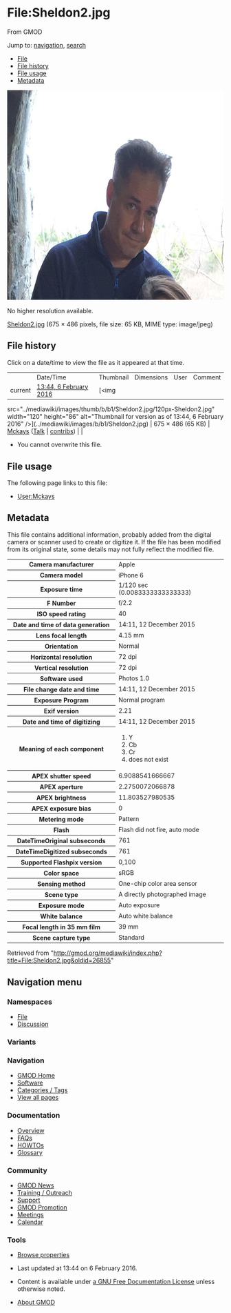 <div id="mw-page-base" class="noprint">

</div>

<div id="mw-head-base" class="noprint">

</div>

<div id="content" class="mw-body" role="main">

<span id="top"></span>

<div id="mw-js-message" style="display:none;">

</div>



# <span dir="auto">File:Sheldon2.jpg</span>

<div id="bodyContent">

<div id="siteSub">

From GMOD

</div>

<div id="contentSub">

</div>

<div id="jump-to-nav" class="mw-jump">

Jump to: [navigation](#mw-navigation), [search](#p-search)

</div>

<div id="mw-content-text">

- [File](#file)
- [File history](#filehistory)
- [File usage](#filelinks)
- [Metadata](#metadata)

<div id="file" class="fullImageLink">

[<img src="../mediawiki/images/b/b1/Sheldon2.jpg" width="675"
height="486" alt="File:Sheldon2.jpg" />](../mediawiki/images/b/b1/Sheldon2.jpg)

<div class="mw-filepage-resolutioninfo">

No higher resolution available.

</div>

</div>

<div class="fullMedia">

<a href="../mediawiki/images/b/b1/Sheldon2.jpg" class="internal"
title="Sheldon2.jpg">Sheldon2.jpg</a> ‎<span class="fileInfo">(675 × 486
pixels, file size: 65 KB, MIME type: image/jpeg)</span>

</div>

<div id="mw-imagepage-content" class="mw-content-ltr" lang="en"
dir="ltr">

</div>

## File history

<div id="mw-imagepage-section-filehistory">

Click on a date/time to view the file as it appeared at that time.

|  |  |  |  |  |  |
|----|----|----|----|----|----|
|  | Date/Time | Thumbnail | Dimensions | User | Comment |
| current | [13:44, 6 February 2016](../mediawiki/images/b/b1/Sheldon2.jpg) | [<img
src="../mediawiki/images/thumb/b/b1/Sheldon2.jpg/120px-Sheldon2.jpg"
width="120" height="86"
alt="Thumbnail for version as of 13:44, 6 February 2016" />](../mediawiki/images/b/b1/Sheldon2.jpg) | 675 × 486 <span style="white-space: nowrap;">(65 KB)</span> | <a href="User:Mckays" class="mw-userlink" title="User:Mckays">Mckays</a> <span style="white-space: nowrap;"> <span class="mw-usertoollinks">(<a
href="http://gmod.org/mediawiki/index.php?title=User_talk:Mckays&amp;action=edit&amp;redlink=1"
class="new" title="User talk:Mckays (page does not exist)">Talk</a> \| [contribs](Special:Contributions/Mckays "Special:Contributions/Mckays"))</span></span> |  |

</div>

- <span id="mw-imagepage-upload-disallowed">You cannot overwrite this
  file.</span>

## File usage

<div id="mw-imagepage-section-linkstoimage">

The following page links to this file:

- [User:Mckays](User:Mckays "User:Mckays")

</div>

## Metadata

<div class="mw-imagepage-section-metadata">

This file contains additional information, probably added from the
digital camera or scanner used to create or digitize it. If the file has
been modified from its original state, some details may not fully
reflect the modified file.

<table id="mw_metadata" class="mw_metadata">
<colgroup>
<col style="width: 50%" />
<col style="width: 50%" />
</colgroup>
<tbody>
<tr class="odd exif-make">
<th>Camera manufacturer</th>
<td>Apple</td>
</tr>
<tr class="even exif-model">
<th>Camera model</th>
<td>iPhone 6</td>
</tr>
<tr class="odd exif-exposuretime">
<th>Exposure time</th>
<td>1/120 sec (0.0083333333333333)</td>
</tr>
<tr class="even exif-fnumber">
<th>F Number</th>
<td>f/2.2</td>
</tr>
<tr class="odd exif-isospeedratings">
<th>ISO speed rating</th>
<td>40</td>
</tr>
<tr class="even exif-datetimeoriginal">
<th>Date and time of data generation</th>
<td>14:11, 12 December 2015</td>
</tr>
<tr class="odd exif-focallength">
<th>Lens focal length</th>
<td>4.15 mm</td>
</tr>
<tr class="even exif-orientation collapsable">
<th>Orientation</th>
<td>Normal</td>
</tr>
<tr class="odd exif-xresolution collapsable">
<th>Horizontal resolution</th>
<td>72 dpi</td>
</tr>
<tr class="even exif-yresolution collapsable">
<th>Vertical resolution</th>
<td>72 dpi</td>
</tr>
<tr class="odd exif-software collapsable">
<th>Software used</th>
<td>Photos 1.0</td>
</tr>
<tr class="even exif-datetime collapsable">
<th>File change date and time</th>
<td>14:11, 12 December 2015</td>
</tr>
<tr class="odd exif-exposureprogram collapsable">
<th>Exposure Program</th>
<td>Normal program</td>
</tr>
<tr class="even exif-exifversion collapsable">
<th>Exif version</th>
<td>2.21</td>
</tr>
<tr class="odd exif-datetimedigitized collapsable">
<th>Date and time of digitizing</th>
<td>14:11, 12 December 2015</td>
</tr>
<tr class="even exif-componentsconfiguration collapsable">
<th>Meaning of each component</th>
<td><ol>
<li>Y</li>
<li>Cb</li>
<li>Cr</li>
<li>does not exist</li>
</ol></td>
</tr>
<tr class="odd exif-shutterspeedvalue collapsable">
<th>APEX shutter speed</th>
<td>6.9088541666667</td>
</tr>
<tr class="even exif-aperturevalue collapsable">
<th>APEX aperture</th>
<td>2.2750072066878</td>
</tr>
<tr class="odd exif-brightnessvalue collapsable">
<th>APEX brightness</th>
<td>11.803527980535</td>
</tr>
<tr class="even exif-exposurebiasvalue collapsable">
<th>APEX exposure bias</th>
<td>0</td>
</tr>
<tr class="odd exif-meteringmode collapsable">
<th>Metering mode</th>
<td>Pattern</td>
</tr>
<tr class="even exif-flash collapsable">
<th>Flash</th>
<td>Flash did not fire, auto mode</td>
</tr>
<tr class="odd exif-subsectimeoriginal collapsable">
<th>DateTimeOriginal subseconds</th>
<td>761</td>
</tr>
<tr class="even exif-subsectimedigitized collapsable">
<th>DateTimeDigitized subseconds</th>
<td>761</td>
</tr>
<tr class="odd exif-flashpixversion collapsable">
<th>Supported Flashpix version</th>
<td>0,100</td>
</tr>
<tr class="even exif-colorspace collapsable">
<th>Color space</th>
<td>sRGB</td>
</tr>
<tr class="odd exif-sensingmethod collapsable">
<th>Sensing method</th>
<td>One-chip color area sensor</td>
</tr>
<tr class="even exif-scenetype collapsable">
<th>Scene type</th>
<td>A directly photographed image</td>
</tr>
<tr class="odd exif-exposuremode collapsable">
<th>Exposure mode</th>
<td>Auto exposure</td>
</tr>
<tr class="even exif-whitebalance collapsable">
<th>White balance</th>
<td>Auto white balance</td>
</tr>
<tr class="odd exif-focallengthin35mmfilm collapsable">
<th>Focal length in 35 mm film</th>
<td>39 mm</td>
</tr>
<tr class="even exif-scenecapturetype collapsable">
<th>Scene capture type</th>
<td>Standard</td>
</tr>
</tbody>
</table>

</div>

</div>

<div class="printfooter">

Retrieved from
"<http://gmod.org/mediawiki/index.php?title=File:Sheldon2.jpg&oldid=26855>"

</div>

<div id="catlinks" class="catlinks catlinks-allhidden">

</div>

<div class="visualClear">

</div>

</div>

</div>

<div id="mw-navigation">

## Navigation menu

<div id="mw-head">



<div id="left-navigation">

<div id="p-namespaces" class="vectorTabs" role="navigation"
aria-labelledby="p-namespaces-label">

### Namespaces

- <span id="ca-nstab-image"><a href="File:Sheldon2.jpg" accesskey="c"
  title="View the file page [c]">File</a></span>
- <span id="ca-talk"><a
  href="http://gmod.org/mediawiki/index.php?title=File_talk:Sheldon2.jpg&amp;action=edit&amp;redlink=1"
  accesskey="t"
  title="Discussion about the content page [t]">Discussion</a></span>

</div>

<div id="p-variants" class="vectorMenu emptyPortlet" role="navigation"
aria-labelledby="p-variants-label">

### 

### Variants[](#)

<div class="menu">

</div>

</div>

</div>

<div id="right-navigation">





</div>



</div>

</div>

</div>

<div id="mw-panel">

<div id="p-logo" role="banner">

<a href="Main_Page"
style="background-image: url(../images/GMOD-cogs.png);"
title="Visit the main page"></a>

</div>

<div id="p-Navigation" class="portal" role="navigation"
aria-labelledby="p-Navigation-label">

### Navigation

<div class="body">

- <span id="n-GMOD-Home">[GMOD Home](Main_Page)</span>
- <span id="n-Software">[Software](GMOD_Components)</span>
- <span id="n-Categories-.2F-Tags">[Categories /
  Tags](Categories)</span>
- <span id="n-View-all-pages">[View all pages](Special:AllPages)</span>

</div>

</div>

<div id="p-Documentation" class="portal" role="navigation"
aria-labelledby="p-Documentation-label">

### Documentation

<div class="body">

- <span id="n-Overview">[Overview](Overview)</span>
- <span id="n-FAQs">[FAQs](Category:FAQ)</span>
- <span id="n-HOWTOs">[HOWTOs](Category:HOWTO)</span>
- <span id="n-Glossary">[Glossary](Glossary)</span>

</div>

</div>

<div id="p-Community" class="portal" role="navigation"
aria-labelledby="p-Community-label">

### Community

<div class="body">

- <span id="n-GMOD-News">[GMOD News](GMOD_News)</span>
- <span id="n-Training-.2F-Outreach">[Training /
  Outreach](Training_and_Outreach)</span>
- <span id="n-Support">[Support](Support)</span>
- <span id="n-GMOD-Promotion">[GMOD Promotion](GMOD_Promotion)</span>
- <span id="n-Meetings">[Meetings](Meetings)</span>
- <span id="n-Calendar">[Calendar](Calendar)</span>

</div>

</div>

<div id="p-tb" class="portal" role="navigation"
aria-labelledby="p-tb-label">

### Tools

<div class="body">


- <span id="t-smwbrowselink"><a href="Special:Browse/File:Sheldon2.jpg" rel="smw-browse">Browse
  properties</a></span>

</div>

</div>

</div>

</div>

<div id="footer" role="contentinfo">

- <span id="footer-info-lastmod">Last updated at 13:44 on 6 February
  2016.</span>
<!-- - <span id="footer-info-viewcount">1,654 page views.</span> -->
- <span id="footer-info-copyright">Content is available under
  <a href="http://www.gnu.org/licenses/fdl-1.3.html" class="external"
  rel="nofollow">a GNU Free Documentation License</a> unless otherwise
  noted.</span>

<!-- -->

- <span id="footer-places-about">[About
  GMOD](GMOD:About "GMOD:About")</span>

<!-- -->






</div>
